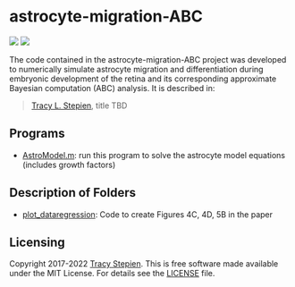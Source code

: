 # astrocyte-migration-ABC

<a href="https://github.com/tstepien/astrocyte-migration-ABC/"><img src="https://img.shields.io/badge/github-tstepien%2Fastrocyte--migration--ABC-blue" /></a> <a href="LICENSE"><img src="https://img.shields.io/badge/license-MIT-blue.svg" /></a>

The code contained in the astrocyte-migration-ABC project was developed to numerically simulate astrocyte migration and differentiation during embryonic development of the retina and its corresponding approximate Bayesian computation (ABC) analysis. It is described in:
>[Tracy L. Stepien](https://github.com/tstepien/), title TBD

## Programs
+ [AstroModel.m](AstroModel.m): run this program to solve the astrocyte model equations (includes growth factors)

## Description of Folders
+ [plot_dataregression](plot_dataregression): Code to create Figures 4C, 4D, 5B in the paper

## Licensing
Copyright 2017-2022 [Tracy Stepien](https://github.com/tstepien/). This is free software made available under the MIT License. For details see the [LICENSE](LICENSE) file.
